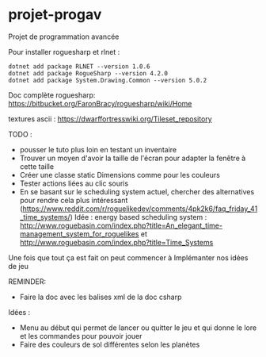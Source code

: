 # projet-progav
Projet de programmation avancée

Pour installer roguesharp et rlnet :
```
dotnet add package RLNET --version 1.0.6
dotnet add package RogueSharp --version 4.2.0
dotnet add package System.Drawing.Common --version 5.0.2
```

Doc complète roguesharp: https://bitbucket.org/FaronBracy/roguesharp/wiki/Home

textures ascii : https://dwarffortresswiki.org/Tileset_repository


TODO : 
* pousser le tuto plus loin en testant un inventaire
* Trouver un moyen d'avoir la taille de l'écran pour adapter la fenêtre à cette taille
* Créer une classe static Dimensions comme pour les couleurs
* Tester actions liées au clic souris
* En se basant sur le scheduling system actuel, chercher des alternatives pour rendre cela plus intéressant (https://www.reddit.com/r/roguelikedev/comments/4pk2k6/faq_friday_41_time_systems/) Idée : energy based scheduling system : http://www.roguebasin.com/index.php?title=An_elegant_time-management_system_for_roguelikes et http://www.roguebasin.com/index.php?title=Time_Systems

Une fois que tout ça est fait on peut commencer à Implémanter nos idées de jeu

REMINDER:
* Faire la doc avec les balises xml de la doc csharp


Idées :
* Menu au début qui permet de lancer ou quitter le jeu et qui donne le lore et les commandes pour  pouvoir jouer
* Faire des couleurs de sol différentes selon les planètes 



